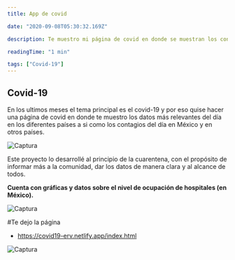 ```yaml
---
title: App de covid

date: "2020-09-08T05:30:32.169Z"

description: Te muestro mi página de covid en donde se muestran los consejos para evitarlo así como los números de contagios al día, gráficas y más.

readingTime: "1 min"

tags: ["Covid-19"]
---
```


## Covid-19

En los ultimos meses el tema principal es el covid-19 y por eso quise hacer una página de covid en donde te muestro los datos más relevantes del día en los diferentes países a si como los contagios del día en México y en otros países.

![Captura](/captura2.png)

Este proyecto lo desarrollé al principio de la cuarentena, con el propósito de informar más a la comunidad, dar los datos de manera clara y al alcance de todos.

**Cuenta con gráficas y datos sobre el nivel de ocupación de hospitales (en México).**

![Captura](/captura3.png)

#Te dejo la página
- https://covid19-erv.netlify.app/index.html

![Captura](/captura1.png)
